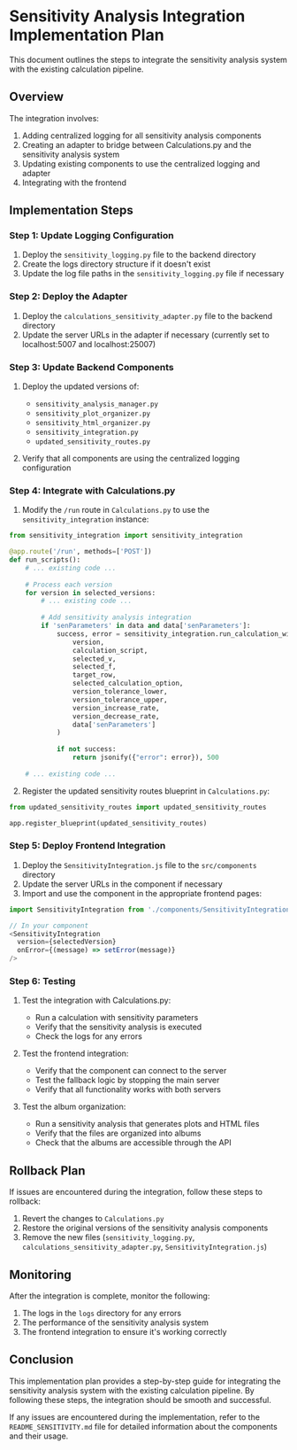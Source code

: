 # Sensitivity Analysis Integration Implementation Plan

This document outlines the steps to integrate the sensitivity analysis system with the existing calculation pipeline.

## Overview

The integration involves:

1. Adding centralized logging for all sensitivity analysis components
2. Creating an adapter to bridge between Calculations.py and the sensitivity analysis system
3. Updating existing components to use the centralized logging and adapter
4. Integrating with the frontend

## Implementation Steps

### Step 1: Update Logging Configuration

1. Deploy the `sensitivity_logging.py` file to the backend directory
2. Create the logs directory structure if it doesn't exist
3. Update the log file paths in the `sensitivity_logging.py` file if necessary

### Step 2: Deploy the Adapter

1. Deploy the `calculations_sensitivity_adapter.py` file to the backend directory
2. Update the server URLs in the adapter if necessary (currently set to localhost:5007 and localhost:25007)

### Step 3: Update Backend Components

1. Deploy the updated versions of:
   - `sensitivity_analysis_manager.py`
   - `sensitivity_plot_organizer.py`
   - `sensitivity_html_organizer.py`
   - `sensitivity_integration.py`
   - `updated_sensitivity_routes.py`

2. Verify that all components are using the centralized logging configuration

### Step 4: Integrate with Calculations.py

1. Modify the `/run` route in `Calculations.py` to use the `sensitivity_integration` instance:

```python
from sensitivity_integration import sensitivity_integration

@app.route('/run', methods=['POST'])
def run_scripts():
    # ... existing code ...
    
    # Process each version
    for version in selected_versions:
        # ... existing code ...
        
        # Add sensitivity analysis integration
        if 'senParameters' in data and data['senParameters']:
            success, error = sensitivity_integration.run_calculation_with_sensitivity(
                version,
                calculation_script,
                selected_v,
                selected_f,
                target_row,
                selected_calculation_option,
                version_tolerance_lower,
                version_tolerance_upper,
                version_increase_rate,
                version_decrease_rate,
                data['senParameters']
            )
            
            if not success:
                return jsonify({"error": error}), 500
    
    # ... existing code ...
```

2. Register the updated sensitivity routes blueprint in `Calculations.py`:

```python
from updated_sensitivity_routes import updated_sensitivity_routes

app.register_blueprint(updated_sensitivity_routes)
```

### Step 5: Deploy Frontend Integration

1. Deploy the `SensitivityIntegration.js` file to the `src/components` directory
2. Update the server URLs in the component if necessary
3. Import and use the component in the appropriate frontend pages:

```javascript
import SensitivityIntegration from './components/SensitivityIntegration';

// In your component
<SensitivityIntegration 
  version={selectedVersion} 
  onError={(message) => setError(message)} 
/>
```

### Step 6: Testing

1. Test the integration with Calculations.py:
   - Run a calculation with sensitivity parameters
   - Verify that the sensitivity analysis is executed
   - Check the logs for any errors

2. Test the frontend integration:
   - Verify that the component can connect to the server
   - Test the fallback logic by stopping the main server
   - Verify that all functionality works with both servers

3. Test the album organization:
   - Run a sensitivity analysis that generates plots and HTML files
   - Verify that the files are organized into albums
   - Check that the albums are accessible through the API

## Rollback Plan

If issues are encountered during the integration, follow these steps to rollback:

1. Revert the changes to `Calculations.py`
2. Restore the original versions of the sensitivity analysis components
3. Remove the new files (`sensitivity_logging.py`, `calculations_sensitivity_adapter.py`, `SensitivityIntegration.js`)

## Monitoring

After the integration is complete, monitor the following:

1. The logs in the `logs` directory for any errors
2. The performance of the sensitivity analysis system
3. The frontend integration to ensure it's working correctly

## Conclusion

This implementation plan provides a step-by-step guide for integrating the sensitivity analysis system with the existing calculation pipeline. By following these steps, the integration should be smooth and successful.

If any issues are encountered during the implementation, refer to the `README_SENSITIVITY.md` file for detailed information about the components and their usage.